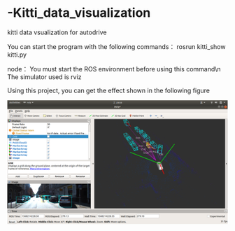 # -Kitti_data_visualization
kitti data vsualization for autodrive 

You can start the program with the following commands：
rosrun kitti_show kitti.py 

node：
     You must start the ROS environment before using this command\n
     The simulator used is rviz

Using this project, you can get the effect shown in the following figure

![Using this project, you can get the effect shown in the following figure](https://github.com/HaoMyWorld/-Kitti_data_visualization/blob/master/src/kitti_show/res.png)
